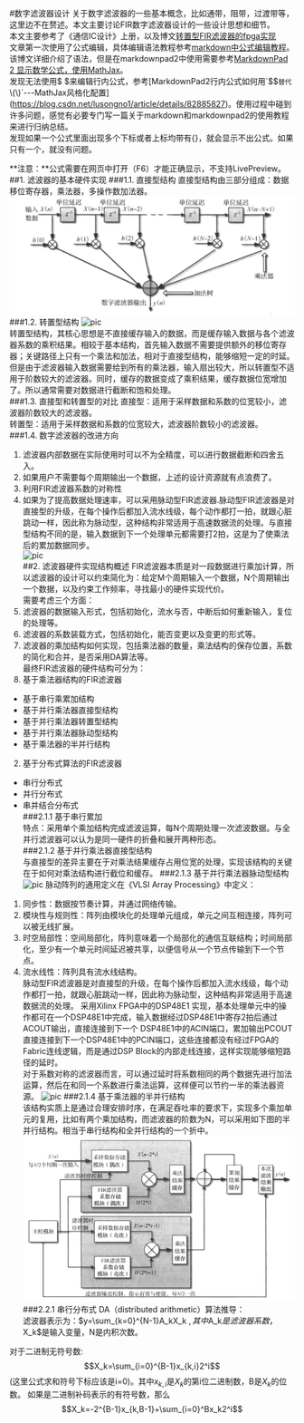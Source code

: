#数字滤波器设计
关于数字滤波器的一些基本概念，比如通带，阻带，过渡带等，这里边不在赘述。本文主要讨论FIR数字滤波器设计的一些设计思想和细节。  
本文主要参考了《通信IC设计》上册，以及博文[转置型FIR滤波器的fpga实现](https://blog.csdn.net/wordwarwordwar/article/details/56486841)  
文章第一次使用了公式编辑，具体编辑语法教程参考[markdown中公式编辑教程](https://www.jianshu.com/p/25f0139637b7)。该博文详细介绍了语法，但是在markdownpad2中使用需要参考[MarkdownPad 2 显示数学公式，使用MathJax](https://blog.csdn.net/qq_34243930/article/details/89158353)。  
发现无法使用$ $来编辑行内公式，参考[MarkdownPad2行内公式如何用`$$`替代`\\(\\)`---MathJax风格化配置](https://blog.csdn.net/lusongno1/article/details/82885827)。使用过程中碰到许多问题，感觉有必要专门写一篇关于markdown和markdownpad2的使用教程来进行归纳总结。   
发现如果一个公式里面出现多个下标或者上标均带有{}，就会显示不出公式。如果只有一个，就没有问题。

**注意：**公式需要在网页中打开（F6）才能正确显示，不支持LivePreview。
##1. 滤波器的基本硬件实现
###1.1. 直接型结构
直接型结构由三部分组成：数据移位寄存器，乘法器，多操作数加法器。
![pic](images/fir滤波器基本硬件实现结构.png)  
###1.2. 转置型结构
![pic](http://www.elecfans.com/uploads/140630/1620398-140630095114319.jpg)  
转置型结构，其核心思想是不直接缓存输入的数据，而是缓存输入数据与各个滤波器系数的乘积结果。相较于基本结构，首先输入数据不需要提供额外的移位寄存器；关键路径上只有一个乘法和加法，相对于直接型结构，能够缩短一定的时延。  
但是由于滤波器输入数据需要给到所有的乘法器，输入扇出较大，所以转置型不适用于阶数较大的滤波器。同时，缓存的数据变成了乘积结果，缓存数据位宽增加了。所以通常需要对数据进行截断和饱和处理。  
###1.3. 直接型和转置型的对比
直接型：适用于采样数据和系数的位宽较小，滤波器阶数较大的滤波器。  
转置型：适用于采样数据和系数的位宽较大，滤波器阶数较小的滤波器。  
###1.4. 数字滤波器的改进方向
1. 滤波器内部数据在实际使用时可以不为全精度，可以进行数据截断和四舍五入。  
2. 如果用户不需要每个周期输出一个数据，上述的设计资源就有点浪费了。  
3. 利用FIR滤波器系数的对称性
4. 如果为了提高数据处理速率，可以采用脉动型FIR滤波器.脉动型FIR滤波器是对直接型的升级，在每个操作后都加入流水线级，每个动作都打一拍，就跟心脏跳动一样，因此称为脉动型，这种结构非常适用于高速数据流的处理。与直接型结构不同的是，输入数据到下一个处理单元都需要打2拍，这是为了使乘法后的累加数据同步。  
![pic](http://www.elecfans.com/uploads/140630/1620398-140630095K2606.jpg)  
##2. 滤波器硬件实现结构概述
FIR滤波器本质是对一段数据进行乘加计算，所以滤波器的设计可以约束简化为：给定M个周期输入一个数据，N个周期输出一个数据，以及约束工作频率，寻找最小的硬件实现代价。  
需要考虑三个方面：  
1. 滤波器的数据输入形式，包括初始化，流水与否，中断后如何重新输入，复位的处理等。  
2. 滤波器的系数装载方式，包括初始化，能否变更以及变更的形式等。  
3. 滤波器的乘加结构如何实现，包括乘法器的数量，乘法结构的保存位置，系数的简化和合并，是否采用DA算法等。  
最终FIR滤波器的硬件结构可分为：  
1. 基于乘法器结构的FIR滤波器  
- 基于串行乘累加结构  
- 基于并行乘法器直接型结构  
- 基于并行乘法器转置型结构  
- 基于并行乘法器脉动型结构  
- 基于乘法器的半并行结构  
2. 基于分布式算法的FIR滤波器  
- 串行分布式  
- 并行分布式  
- 串并结合分布式  
###2.1.1 基于串行累加  
特点：采用单个乘加结构完成滤波运算，每N个周期处理一次滤波数据。与全并行滤波器可以认为是同一硬件的折叠和展开两种形态。  
###2.1.2 基于并行乘法器直接型结构   
与直接型的差异主要在于对乘法结果缓存占用位宽的处理，实现该结构的关键在于如何对乘法结构进行截位和缓存。
###2.1.3 基于并行乘法器脉动型结构  
![pic](http://www.elecfans.com/uploads/140630/1620398-140630095K2606.jpg)
脉动阵列的通用定义在《VLSI Array Processing》中定义：  
1. 同步性：数据按节奏计算，并通过网络传输。  
2. 模块性与规则性：阵列由模块化的处理单元组成，单元之间互相连接，阵列可以被无线扩展。  
3. 时空局部性：空间局部化，阵列意味着一个局部化的通信互联结构；时间局部化，至少有一个单元时间延迟被共享，以便信号从一个节点传输到下一个节点。  
4. 流水线性：阵列具有流水线结构。   
脉动型FIR滤波器是对直接型的升级，在每个操作后都加入流水线级，每个动作都打一拍，就跟心脏跳动一样，因此称为脉动型，这种结构非常适用于高速数据流的处理。
采用Xilinx FPGA中的DSP48E1 实现，基本处理单元中的操作都可在一个DSP48E1中完成，输入数据经过DSP48E1中寄存2拍后通过ACOUT输出，直接连接到下一个 DSP48E1中的ACIN端口，累加输出PCOUT直接连接到下一个DSP48E1中的PCIN端口，这些连接都没有经过FPGA的Fabric连线逻辑，而是通过DSP Block的内部走线连接，这样实现能够缩短路径的延时。  
对于系数对称的滤波器而言，可以通过延时将系数相同的两个数据先进行加法运算，然后在和同一个系数进行乘法运算，这样便可以节约一半的乘法器资源。
![pic](http://www.elecfans.com/uploads/140630/1620398-140630095U1559.jpg)
###2.1.4 基于乘法器的半并行结构  
该结构实质上是通过合理安排时序，在满足吞吐率的要求下，实现多个乘加单元的复用，比如有两个乘加结构，而滤波器的阶数为N，可以采用如下图的半并行结构。相当于串行结构和全并行结构的一个折中。  
![pic](images/半并行滤波器结构示例图.PNG)
###2.2.1 串行分布式
DA（distributed arithmetic）算法推导：  
滤波器表示为：$y=\sum_{k=0}^{N-1}A_kX_k $,其中$A_k$是滤波器系数，$X_k$是输入变量，N是内积次数。

对于二进制无符号数:$$X_k=\sum_{i=0}^{B-1}x_{k,i}2^i$$ (这里公式求和符号下标应该是i=0)。其中$x_{k,i}$是$X_k$的第i位二进制数，B是$X_k$的位数。
如果是二进制补码表示的有符号数，那么$$X_k=-2^{B-1}x_{k,B-1}+\sum_{i=0}^Bx_k2^i$$



  


  



